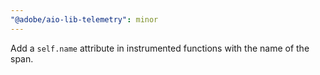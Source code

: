 ```yaml
---
"@adobe/aio-lib-telemetry": minor
---
```


Add a `self.name` attribute in instrumented functions with the name of the span.
